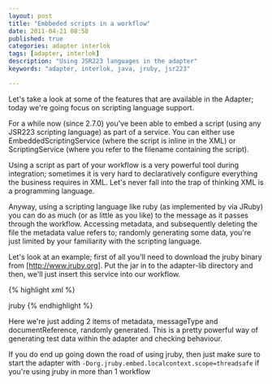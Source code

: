 ```yaml
---
layout: post
title: "Embbeded scripts in a workflow"
date: 2011-04-21 08:58
published: true
categories: adapter interlok
tags: [adapter, interlok]
description: "Using JSR223 languages in the adapter"
keywords: "adapter, interlok, java, jruby, jsr223"

---
```


Let's take a look at some of the features that are available in the Adapter; today we're going focus on scripting language support.

For a while now (since 2.7.0) you've been able to embed a script (using any JSR223 scripting language) as part of a service. You can either use EmbeddedScriptingService (where the script is inline in the XML) or ScriptingService (where you refer to the filename containing the script).

<!-- more -->

Using a script as part of your workflow is a very powerful tool during integration; sometimes it is very hard to declaratively configure everything the business requires in XML. Let's never fall into the trap of thinking XML is a programming language.

Anyway, using a scripting language like ruby (as implemented by via JRuby) you can do as much (or as little as you like) to the message as it passes through the workflow. Accessing metadata, and subsequently deleting the file the metadata value refers to; randomly generating some data, you're just limited by your familiarity with the scripting language.

Let's look at an example; first of all you'll need to download the jruby binary from [http://www.jruby.org]. Put the jar in to the adapter-lib directory and then, we'll just insert this service into our workflow.

{% highlight xml %}
<service xsi:type="java:com.adaptris.core.services.EmbeddedScriptingService">
 <script><![CDATA[
$message.addMetadata('documentReference', "D" + rand(9999999999).to_s().rjust(10, '0'));

# Select a message-type from the valid list
msgtype_index = rand(4);
msg_types = Array[ "MessageType_1", "MessageType_2", "MessageType_3", "MessageType_4" ]
$message.addMetadata('messageType', msg_types.at(msgtype_index));

]]></script>
 <language>jruby</language>
</service>
{% endhighlight %}

Here we're just adding 2 items of metadata, messageType and documentReference, randomly generated. This is a pretty powerful way of generating test data within the adapter and checking behaviour.

If you do end up going down the road of using jruby, then just make sure to start the adapter with `-Dorg.jruby.embed.localcontext.scope=threadsafe` if you're using jruby in more than 1 workflow

